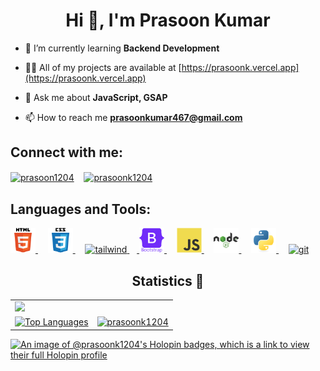 
<h1 align="center">Hi 👋, I'm Prasoon Kumar</h1>

- 🌱 I’m currently learning **Backend Development**

- 👨‍💻 All of my projects are available at [https://prasoonk.vercel.app](https://prasoonk.vercel.app)

- 💬 Ask me about **JavaScript, GSAP**

- 📫 How to reach me **prasoonkumar467@gmail.com**

<!-- Let's connect div -->
<div>
  <h2 align="left">Connect with me:</h2>

  <div align="left">
<!-- Email --> 
   
<p align="left">
<a href="https://linkedin.com/in/prasoon1204" target="blank"><img align="center" src="https://raw.githubusercontent.com/rahuldkjain/github-profile-readme-generator/master/src/images/icons/Social/linked-in-alt.svg" alt="prasoon1204" height="30" width="40" /></a>
‎ ‎ ‎ ‎<a href="https://www.github.com/prasoonk1204" target="blank"><img align="center" src="https://raw.githubusercontent.com/rahuldkjain/github-profile-readme-generator/master/src/images/icons/Social/github.svg" alt="prasoonk1204" height="30" width="40" /></a>
<!-- ‎ ‎ ‎ ‎<a href="https://www.hackerrank.com/prasoonk1204" target="blank"><img align="center" src="https://raw.githubusercontent.com/rahuldkjain/github-profile-readme-generator/master/src/images/icons/Social/hackerrank.svg" alt="prasoonk1204" height="30" width="40" /></a>
‎ ‎ ‎ ‎<a href="https://www.leetcode.com/prasoonk1204" target="blank"><img align="center" src="https://raw.githubusercontent.com/rahuldkjain/github-profile-readme-generator/master/src/images/icons/Social/leet-code.svg" alt="prasoonk1204" height="30" width="40" /></a>
‎ ‎ ‎ ‎<a href="https://www.hackerearth.com/prasoonk1204" target="blank"><img align="center" src="https://raw.githubusercontent.com/rahuldkjain/github-profile-readme-generator/master/src/images/icons/Social/hackerearth.svg" alt="prasoonk1204" height="30" width="40" /></a> -->
</p>
   

<!-- Skills -->

<h2 align="left">Languages and Tools:</h2>

<p align="left"> 

  <a href="https://www.w3.org/html/" target="_blank" rel="noreferrer"> <img src="https://raw.githubusercontent.com/devicons/devicon/master/icons/html5/html5-original-wordmark.svg" alt="html5" width="40" height="40"/> </a> 
  ‎ ‎ ‎ ‎ <a href="https://www.w3schools.com/css/" target="_blank" rel="noreferrer"> <img src="https://raw.githubusercontent.com/devicons/devicon/master/icons/css3/css3-original-wordmark.svg" alt="css3" width="40" height="40"/> </a> 
  ‎ ‎ ‎ ‎ <a href="https://tailwindcss.com/" target="_blank" rel="noreferrer"> <img src="https://www.vectorlogo.zone/logos/tailwindcss/tailwindcss-icon.svg" alt="tailwind" width="40" height="40"/> </a> 
  ‎ ‎ ‎ ‎<a href="https://getbootstrap.com" target="_blank" rel="noreferrer"> <img src="https://raw.githubusercontent.com/devicons/devicon/master/icons/bootstrap/bootstrap-plain-wordmark.svg" alt="bootstrap" width="40" height="40"/>    </a> 
  ‎ ‎ ‎ ‎ <a href="https://developer.mozilla.org/en-US/docs/Web/JavaScript" target="_blank" rel="noreferrer"> <img src="https://raw.githubusercontent.com/devicons/devicon/master/icons/javascript/javascript-original.svg" alt="javascript" width="40" height="40"/> </a> 
  ‎ ‎ ‎ ‎ <a href="https://nodejs.org" target="_blank" rel="noreferrer"> <img src="https://raw.githubusercontent.com/devicons/devicon/master/icons/nodejs/nodejs-original-wordmark.svg" alt="nodejs" width="40" height="40"/> </a> 
  ‎ ‎ ‎ ‎ <a href="https://www.python.org" target="_blank" rel="noreferrer"> <img src="https://raw.githubusercontent.com/devicons/devicon/master/icons/python/python-original.svg" alt="python" width="40" height="40"/> </a> 
  ‎ ‎ ‎ ‎ <a href="https://git-scm.com/" target="_blank" rel="noreferrer"> <img src="https://www.vectorlogo.zone/logos/git-scm/git-scm-icon.svg" alt="git" width="40" height="40"/> </a></p>

<!-- Github statistics div -->

<h2 align="center">Statistics 📃</h2>
<table>
  <tr>
		<td colspan = "2"><a href = "https://github.com/prasoonk1204"><img src="https://github-readme-activity-graph.vercel.app/graph?username=prasoonk1204&bg_color=252932&hide_border=true&point=false&line=007FFF&radius=8&area=true&area_color=007FFF&title_color=fff&color=fff"></a></td>
	</tr>
	<tr>
		<td><a href="https://github.com/prasoonk1204"><img src="https://github-readme-stats.vercel.app/api/top-langs/?username=prasoonk1204&layout=compact&hide_border=false&theme=nord&title_color=fff" alt="Top Languages" height="180em"/>
</a></td>
		<td><a href="https://github.com/prasoonk1204"><img src="https://github-readme-stats.vercel.app/api?username=prasoonk1204&show_icons=true&locale=en&theme=nord&title_color=fff" alt="prasoonk1204"></a></td>
	</tr>
	</table>

</div>

[![An image of @prasoonk1204's Holopin badges, which is a link to view their full Holopin profile](https://holopin.me/prasoonk1204)](https://holopin.io/@prasoonk1204)
